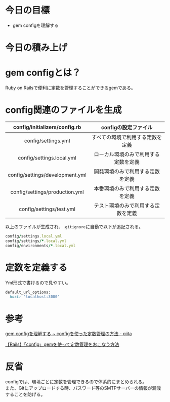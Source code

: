 # 今日の目標

- gem configを理解する

# 今日の積み上げ

# gem configとは？

Ruby on Railsで便利に定数を管理することができるgemである。

# config関連のファイルを生成

|                  config/initializers/config.rb                  |configの設定ファイル|
|:---------------------------------------------------------------:|:-------:|
|                       config/settings.yml                       |すべての環境で利用する定数を定義|
|                    config/settings.local.yml                    |ローカル環境のみで利用する定数を定義|
|                 config/settings/development.yml                 |開発環境のみで利用する定数を定義|
|                 config/settings/production.yml                  |本番環境のみで利用する定数を定義|
|                  config/settings/test.yml                       |テスト環境のみで利用する定数を定義|

以上のファイルが生成され、`.gitignore`に自動で以下が追記される。
```ruby
config/settings.local.yml
config/settings/*.local.yml
config/environments/*.local.yml
```

# 定数を定義する

Yml形式で書けるので見やすい。

```ruby
default_url_options:
  host: 'localhost:3000'
```

# 参考

[gem configを理解する ~ configを使った定数管理の方法 - qiita](https://qiita.com/tanutanu/items/8d3b06d0d42af114a383)

[【Rails】「config」gemを使って定数管理をおこなう方法](http://vdeep.net/rubyonrails-config-gem)

# 反省

configでは、環境ごとに定数を管理できるので体系的にまとめられる。  
また、Gitにアップロードする時、パスワード等のSMTPサーバーの情報が漏洩することを防げる。